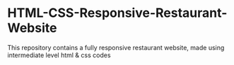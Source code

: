 # HTML-CSS-Responsive-Restaurant-Website
This repository contains a fully responsive restaurant website, made using intermediate level html &amp; css codes
